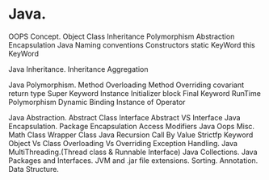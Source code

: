 # Java.
OOPS Concept.
Object
Class
Inheritance
Polymorphism
Abstraction
Encapsulation
Java Naming conventions
Constructors
static KeyWord
this KeyWord
 
Java Inheritance.
Inheritance
Aggregation
 
Java Polymorphism.
Method Overloading
Method Overriding
covariant return type
Super Keyword
Instance Initializer block
Final Keyword
RunTime Polymorphism
Dynamic Binding 
Instance of Operator

Java Abstraction.
Abstract Class
Interface
Abstract VS Interface
Java Encapsulation.
Package
Encapsulation
Access Modifiers
Java Oops Misc.
Math Class
Wrapper Class
Java Recursion
Call By Value
Strictfp Keyword
Object Vs Class
Overloading Vs Overriding
Exception Handling.
Java MultiThreading.(Thread class & Runnable Interface)
Java Collections.
Java Packages and Interfaces.
JVM and .jar file extensions.
Sorting.
Annotation.
Data Structure.

